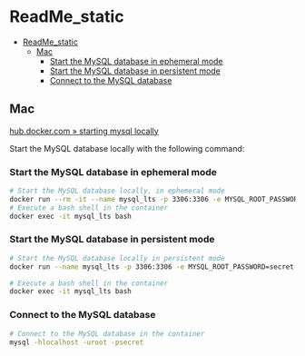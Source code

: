 # ReadMe_static

- [ReadMe\_static](#readme_static)
  - [Mac](#mac)
    - [Start the MySQL database in ephemeral mode](#start-the-mysql-database-in-ephemeral-mode)
    - [Start the MySQL database in persistent mode](#start-the-mysql-database-in-persistent-mode)
    - [Connect to the MySQL database](#connect-to-the-mysql-database)

## Mac

[hub.docker.com » starting mysql locally](https://hub.docker.com/_/mysql)

Start the MySQL database locally with the following command:

### Start the MySQL database in ephemeral mode

```bash
# Start the MySQL database locally, in ephemeral mode
docker run --rm -it --name mysql_lts -p 3306:3306 -e MYSQL_ROOT_PASSWORD=secret -d mysql:lts
# Execute a bash shell in the container
docker exec -it mysql_lts bash
```

### Start the MySQL database in persistent mode

```bash
# Start the MySQL database locally in persistent mode
docker run --name mysql_lts -p 3306:3306 -e MYSQL_ROOT_PASSWORD=secret -v $(pwd)/mysql_data:/var/lib/mysql -d mysql:lts

# Execute a bash shell in the container
docker exec -it mysql_lts bash
```

### Connect to the MySQL database

```bash
# Connect to the MySQL database in the container
mysql -hlocalhost -uroot -psecret
```



